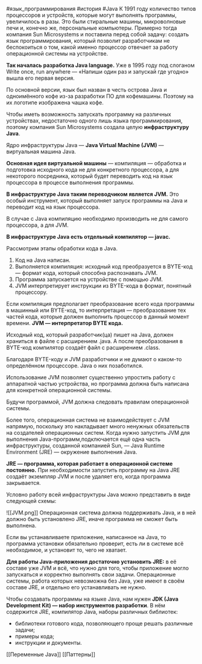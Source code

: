 #язык_программирования #история #Java 
К 1991 году количество типов процессоров и устройств, которые могут выполнять программы, увеличилось в разы. Это были стиральные машины, микроволновые печи и, конечно же, персональные компьютеры. Примерно тогда компания Sun Microsystems и поставила перед собой задачу: создать язык программирования, который позволит разработчикам не беспокоиться о том, какой именно процессор отвечает за работу операционной системы на устройстве.

**Так началась разработка Java language.** Уже в 1995 году под слоганом Write once, run anywhere — «Напиши один раз и запускай где угодно» вышла его первая версия.

По основной версии, язык был назван в честь острова Java и одноимённого кофе из-за разработки ПО для кофемашины. Поэтому на их логотипе изображена чашка кофе.

Чтобы иметь возможность запускать программу на различных устройствах, недостаточно одного лишь языка программирования, поэтому компания Sun Microsystems создала целую **инфраструктуру Java**.

Ядро инфраструктуры Java — **Java Virtual Machine (JVM)** — виртуальная машина Java.

**Основная идея виртуальной машины** — компиляция — обработка и подготовка исходного кода не для конкретного процессора, а для некоторого посредника, который будет переводить код на язык процессора в процессе выполнения программы.

**В инфраструктуре Java таким переводчиком является JVM.** Это особый инструмент, который выполняет запуск программы на Java и переводит код на язык процессора.

В случае с Java компиляцию необходимо производить не для самого процессора, а для JVM.

**В инфраструктуре Java есть отдельный компилятор — javac.**

Рассмотрим этапы обработки кода в Java.

1. Код на Java написан.
2. Выполняется компиляция: исходный код преобразуется в BYTE-код — формат кода, который способна распознавать JVM.
3. Программа запускается на устройстве с помощью JVM.
4. JVM интерпретирует инструкции из BYTE-кода в формат, понятный процессору.

Если компиляция предполагает преобразование всего кода программы в машинный или BYTE-код, то интерпретация — преобразование тех частей кода, которые должен выполнить процессор в данный момент времени. **JVM — интерпретатор BYTE кода.**

Исходный код, который разработчик(ца) пишет на Java, должен храниться в файле с расширением .java. А после преобразования в BYTE-код компилятор создаёт файл с расширением .class.

Благодаря BYTE-коду и JVM разработчики и не думают о каком-то определённом процессоре. Java о них позаботился.

Использование JVM позволяет существенно упростить работу с аппаратной частью устройства, но программа должна быть написана для конкретной операционной системы.

Будучи программой, JVM должна следовать правилам операционной системы.

Более того, операционная система не взаимодействует с JVM напрямую, поскольку это накладывает много ненужных обязательств на создателей операционных систем. Когда нужно запустить JVM для выполнения Java-программ,подключается ещё одна часть инфраструктуры, созданной компанией Sun, — Java Runtime Environment (JRE) — окружение выполнения Java.

**JRE — программа, которая работает в операционной системе постоянно.** При необходимости запустить программу на Java JRE создаёт экземпляр JVM и после удаляет его, когда программа закрывается.

Условно работу всей инфраструктуры Java можно представить в виде следующей схемы:

![[JVM.png]]
Операционная система должна поддерживать Java, и в ней должно быть установлено JRE, иначе программа не сможет быть выполнена.

Если вы устанавливаете приложение, написанное на Java, то программа установки обязательно проверит, есть ли в системе всё необходимое, и установит то, чего не хватает.

**Для работы Java-приложения достаточно установить JRE:** в её составе уже JVM и всё, что нужно для того, чтобы приложение могло запускаться и корректно выполнять свои задачи. Операционные системы, работа которых невозможна без Java, уже имеют в своём составе JRE, и отдельно его устанавливать не нужно.

Чтобы создавать программы на языке Java, нам нужен **JDK (Java Development Kit) — набор инструментов разработки**. В нём содержится JRE, компилятор Java, наборы различных библиотек:

- библиотеки готового кода, позволяющего проще решать различные задачи;
- примеры кода;
- инструкции и документы.

[[Переменные Java]]
[[Паттерны]]
